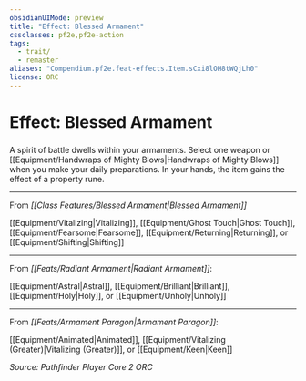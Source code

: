 ```yaml
---
obsidianUIMode: preview
title: "Effect: Blessed Armament"
cssclasses: pf2e,pf2e-action
tags:
  - trait/
  - remaster
aliases: "Compendium.pf2e.feat-effects.Item.sCxi8lOH8tWQjLh0"
license: ORC
---
```

# Effect: Blessed Armament

### 






A spirit of battle dwells within your armaments. Select one weapon or [[Equipment/Handwraps of Mighty Blows|Handwraps of Mighty Blows]] when you make your daily preparations. In your hands, the item gains the effect of a property rune.

* * *

From _[[Class Features/Blessed Armament|Blessed Armament]]_

[[Equipment/Vitalizing|Vitalizing]], [[Equipment/Ghost Touch|Ghost Touch]], [[Equipment/Fearsome|Fearsome]], [[Equipment/Returning|Returning]], or [[Equipment/Shifting|Shifting]]

* * *

From _[[Feats/Radiant Armament|Radiant Armament]]_:

[[Equipment/Astral|Astral]], [[Equipment/Brilliant|Brilliant]], [[Equipment/Holy|Holy]], or [[Equipment/Unholy|Unholy]]

* * *

From _[[Feats/Armament Paragon|Armament Paragon]]_:

[[Equipment/Animated|Animated]], [[Equipment/Vitalizing (Greater)|Vitalizing (Greater)]], or [[Equipment/Keen|Keen]]

*Source: Pathfinder Player Core 2*
*ORC*